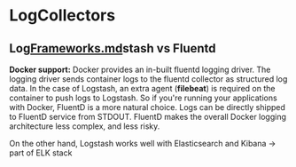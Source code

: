 # LogCollectors

## Log[Frameworks.md](Frameworks.md)stash vs Fluentd

**Docker support:** Docker provides an in-built fluentd logging driver. The logging driver sends container logs 
to the fluentd collector as structured log data. In the case of Logstash, an extra agent (**filebeat**) is required 
on the container to push logs to Logstash. So if you're running your applications with Docker, FluentD is a more natural choice. Logs can be directly shipped to FluentD service from STDOUT. FluentD makes the overall Docker logging architecture less complex, and less risky.

On the other hand, Logstash works well with Elasticsearch and Kibana -> part of ELK stack